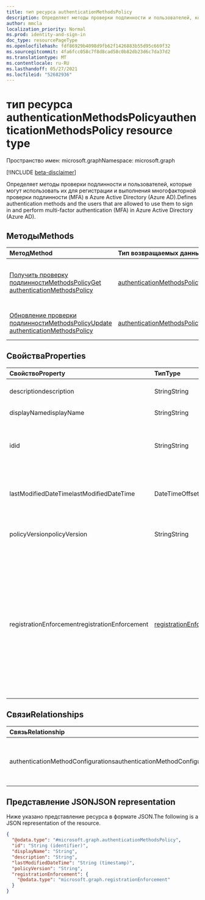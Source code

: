 ```yaml
---
title: тип ресурса authenticationMethodsPolicy
description: Определяет методы проверки подлинности и пользователей, которые могут использовать их для регистрации и выполнения многофакторной проверки подлинности (MFA).
author: mmcla
localization_priority: Normal
ms.prod: identity-and-sign-in
doc_type: resourcePageType
ms.openlocfilehash: fdf86929b4098d9fb62f1426883b55d95c669f32
ms.sourcegitcommit: 4fa6fcc058c7f8d8cad58c0b82db23d6c7da37d2
ms.translationtype: MT
ms.contentlocale: ru-RU
ms.lasthandoff: 05/27/2021
ms.locfileid: "52682936"
---
```

# <a name="authenticationmethodspolicy-resource-type"></a><span data-ttu-id="75b13-103">тип ресурса authenticationMethodsPolicy</span><span class="sxs-lookup"><span data-stu-id="75b13-103">authenticationMethodsPolicy resource type</span></span>

<span data-ttu-id="75b13-104">Пространство имен: microsoft.graph</span><span class="sxs-lookup"><span data-stu-id="75b13-104">Namespace: microsoft.graph</span></span>

[!INCLUDE [beta-disclaimer](../../includes/beta-disclaimer.md)]

<span data-ttu-id="75b13-105">Определяет методы проверки подлинности и пользователей, которые могут использовать их для регистрации и выполнения многофакторной проверки подлинности (MFA) в Azure Active Directory (Azure AD).</span><span class="sxs-lookup"><span data-stu-id="75b13-105">Defines authentication methods and the users that are allowed to use them to sign in and perform multi-factor authentication (MFA) in Azure Active Directory (Azure AD).</span></span>

## <a name="methods"></a><span data-ttu-id="75b13-106">Методы</span><span class="sxs-lookup"><span data-stu-id="75b13-106">Methods</span></span>
|<span data-ttu-id="75b13-107">Метод</span><span class="sxs-lookup"><span data-stu-id="75b13-107">Method</span></span>|<span data-ttu-id="75b13-108">Тип возвращаемых данных</span><span class="sxs-lookup"><span data-stu-id="75b13-108">Return type</span></span>|<span data-ttu-id="75b13-109">Описание</span><span class="sxs-lookup"><span data-stu-id="75b13-109">Description</span></span>|
|:---|:---|:---|
|[<span data-ttu-id="75b13-110">Получить проверку подлинностиMethodsPolicy</span><span class="sxs-lookup"><span data-stu-id="75b13-110">Get authenticationMethodsPolicy</span></span>](../api/authenticationmethodspolicy-get.md)|[<span data-ttu-id="75b13-111">authenticationMethodsPolicy</span><span class="sxs-lookup"><span data-stu-id="75b13-111">authenticationMethodsPolicy</span></span>](../resources/authenticationmethodspolicy.md)|<span data-ttu-id="75b13-112">Ознакомьтесь с свойствами и отношениями объекта [authenticationMethodsPolicy.](../resources/authenticationmethodspolicy.md)</span><span class="sxs-lookup"><span data-stu-id="75b13-112">Read the properties and relationships of an [authenticationMethodsPolicy](../resources/authenticationmethodspolicy.md) object.</span></span>|
|[<span data-ttu-id="75b13-113">Обновление проверки подлинностиMethodsPolicy</span><span class="sxs-lookup"><span data-stu-id="75b13-113">Update authenticationMethodsPolicy</span></span>](../api/authenticationmethodspolicy-update.md)|[<span data-ttu-id="75b13-114">authenticationMethodsPolicy</span><span class="sxs-lookup"><span data-stu-id="75b13-114">authenticationMethodsPolicy</span></span>](../resources/authenticationmethodspolicy.md)|<span data-ttu-id="75b13-115">Обновление свойств объекта [authenticationMethodsPolicy.](../resources/authenticationmethodspolicy.md)</span><span class="sxs-lookup"><span data-stu-id="75b13-115">Update the properties of an [authenticationMethodsPolicy](../resources/authenticationmethodspolicy.md) object.</span></span>|

## <a name="properties"></a><span data-ttu-id="75b13-116">Свойства</span><span class="sxs-lookup"><span data-stu-id="75b13-116">Properties</span></span>
|<span data-ttu-id="75b13-117">Свойство</span><span class="sxs-lookup"><span data-stu-id="75b13-117">Property</span></span>|<span data-ttu-id="75b13-118">Тип</span><span class="sxs-lookup"><span data-stu-id="75b13-118">Type</span></span>|<span data-ttu-id="75b13-119">Описание</span><span class="sxs-lookup"><span data-stu-id="75b13-119">Description</span></span>|
|:---|:---|:---|
|<span data-ttu-id="75b13-120">description</span><span class="sxs-lookup"><span data-stu-id="75b13-120">description</span></span>|<span data-ttu-id="75b13-121">String</span><span class="sxs-lookup"><span data-stu-id="75b13-121">String</span></span>|<span data-ttu-id="75b13-122">Описание политики.</span><span class="sxs-lookup"><span data-stu-id="75b13-122">A description of the policy.</span></span>|
|<span data-ttu-id="75b13-123">displayName</span><span class="sxs-lookup"><span data-stu-id="75b13-123">displayName</span></span>|<span data-ttu-id="75b13-124">String</span><span class="sxs-lookup"><span data-stu-id="75b13-124">String</span></span>|<span data-ttu-id="75b13-125">Имя политики.</span><span class="sxs-lookup"><span data-stu-id="75b13-125">The name of the policy.</span></span>|
|<span data-ttu-id="75b13-126">id</span><span class="sxs-lookup"><span data-stu-id="75b13-126">id</span></span>|<span data-ttu-id="75b13-127">String</span><span class="sxs-lookup"><span data-stu-id="75b13-127">String</span></span>|<span data-ttu-id="75b13-128">Идентификатор политики.</span><span class="sxs-lookup"><span data-stu-id="75b13-128">The identifier of the policy.</span></span> <span data-ttu-id="75b13-129">Наследуется от [сущности](../resources/entity.md).</span><span class="sxs-lookup"><span data-stu-id="75b13-129">Inherited from [entity](../resources/entity.md).</span></span>|
|<span data-ttu-id="75b13-130">lastModifiedDateTime</span><span class="sxs-lookup"><span data-stu-id="75b13-130">lastModifiedDateTime</span></span>|<span data-ttu-id="75b13-131">DateTimeOffset</span><span class="sxs-lookup"><span data-stu-id="75b13-131">DateTimeOffset</span></span>|<span data-ttu-id="75b13-132">Дата и время последнего обновления политики.</span><span class="sxs-lookup"><span data-stu-id="75b13-132">The date and time of the last update to the policy.</span></span>|
|<span data-ttu-id="75b13-133">policyVersion</span><span class="sxs-lookup"><span data-stu-id="75b13-133">policyVersion</span></span>|<span data-ttu-id="75b13-134">String</span><span class="sxs-lookup"><span data-stu-id="75b13-134">String</span></span>|<span data-ttu-id="75b13-135">Версия используемой политики.</span><span class="sxs-lookup"><span data-stu-id="75b13-135">The version of the policy in use.</span></span>|
|<span data-ttu-id="75b13-136">registrationEnforcement</span><span class="sxs-lookup"><span data-stu-id="75b13-136">registrationEnforcement</span></span>|[<span data-ttu-id="75b13-137">registrationEnforcement</span><span class="sxs-lookup"><span data-stu-id="75b13-137">registrationEnforcement</span></span>](../resources/registrationenforcement.md)|<span data-ttu-id="75b13-138">Принудительное выполнение регистрации во время регистрации.</span><span class="sxs-lookup"><span data-stu-id="75b13-138">Enforce registration at sign-in time.</span></span> <span data-ttu-id="75b13-139">Это свойство можно использовать для напоминания пользователям о том, как настроить целевые методы проверки подлинности.</span><span class="sxs-lookup"><span data-stu-id="75b13-139">This property can be used to remind users to set up targeted authentication methods.</span></span>|

## <a name="relationships"></a><span data-ttu-id="75b13-140">Связи</span><span class="sxs-lookup"><span data-stu-id="75b13-140">Relationships</span></span>
|<span data-ttu-id="75b13-141">Связь</span><span class="sxs-lookup"><span data-stu-id="75b13-141">Relationship</span></span>|<span data-ttu-id="75b13-142">Тип</span><span class="sxs-lookup"><span data-stu-id="75b13-142">Type</span></span>|<span data-ttu-id="75b13-143">Описание</span><span class="sxs-lookup"><span data-stu-id="75b13-143">Description</span></span>|
|:---|:---|:---|
|<span data-ttu-id="75b13-144">authenticationMethodConfigurations</span><span class="sxs-lookup"><span data-stu-id="75b13-144">authenticationMethodConfigurations</span></span>|<span data-ttu-id="75b13-145">[коллекция authenticationMethodConfiguration](../resources/authenticationmethodconfiguration.md)</span><span class="sxs-lookup"><span data-stu-id="75b13-145">[authenticationMethodConfiguration](../resources/authenticationmethodconfiguration.md) collection</span></span>|<span data-ttu-id="75b13-146">Представляет параметры для каждого метода проверки подлинности.</span><span class="sxs-lookup"><span data-stu-id="75b13-146">Represents the settings for each authentication method.</span></span>|

## <a name="json-representation"></a><span data-ttu-id="75b13-147">Представление JSON</span><span class="sxs-lookup"><span data-stu-id="75b13-147">JSON representation</span></span>
<span data-ttu-id="75b13-148">Ниже указано представление ресурса в формате JSON.</span><span class="sxs-lookup"><span data-stu-id="75b13-148">The following is a JSON representation of the resource.</span></span>
<!-- {
  "blockType": "resource",
  "keyProperty": "id",
  "@odata.type": "microsoft.graph.authenticationMethodsPolicy",
  "baseType": "microsoft.graph.entity",
  "openType": false
}
-->
``` json
{
  "@odata.type": "#microsoft.graph.authenticationMethodsPolicy",
  "id": "String (identifier)",
  "displayName": "String",
  "description": "String",
  "lastModifiedDateTime": "String (timestamp)",
  "policyVersion": "String",
  "registrationEnforcement": {
    "@odata.type": "microsoft.graph.registrationEnforcement"
  } 
}
```
